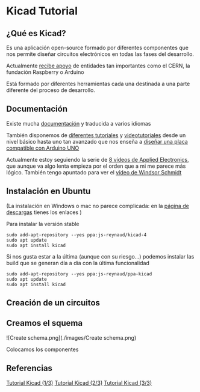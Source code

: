 # Kicad Tutorial

## ¿Qué es Kicad?

Es una aplicación open-source formado por diferentes componentes que nos permite diseñar circuitos electrónicos en todas las fases del desarrollo.

Actualmente [recibe apoyo](http://kicad-pcb.org/about/kicad/) de entidades tan importantes como el CERN, la fundación Raspberry o Arduino


Está formado por diferentes herramientas cada una destinada a una parte diferente del proceso de desarrollo.

## Documentación

Existe mucha [documentación](http://kicad-pcb.org/help/documentation/) y traducida a varios idiomas


También disponemos de [diferentes tutoriales](http://kicad-pcb.org/help/tutorials/) y [videotutoriales](http://kicad-pcb.org/help/tutorials/#_video_tutorials) desde un nivel básico hasta uno tan avanzado que nos enseña a [diseñar una placa compatible con Arduino UNO](https://www.youtube.com/user/XploreLabz/videos)

Actualmente estoy seguiendo la serie de [8 vídeos de Applied Electronics](https://www.youtube.com/playlist?list=PLasv3NGTWxRtv5-lh-6zYzKbRS5hVgy1C), que aunque va algo lenta empieza por el orden que a mi me parece más lógico. También tengo apuntado para ver el [vídeo de Windsor Schmidt](https://www.youtube.com/watch?v=zK3rDhJqMu0)

## Instalación en Ubuntu

(La instalación en Windows o mac no parece complicada: en la [página de descargas](http://kicad-pcb.org/download/) tienes los enlaces )

Para instalar la versión stable

    sudo add-apt-repository --yes ppa:js-reynaud/kicad-4
    sudo apt update
    sudo apt install kicad

Si nos gusta estar a la última (aunque con su riesgo...) podemos instalar las build que se generan día a día con la última funcionalidad

    sudo add-apt-repository --yes ppa:js-reynaud/ppa-kicad
    sudo apt update
    sudo apt install kicad


## Creación de un circuitos
## Creamos el squema

  ![Create schema.png](./images/Create schema.png)

  Colocamos los componentes


## Referencias

[Tutorial Kicad (1/3)](https://hackaday.com/2016/11/17/creating-a-pcb-in-everything-kicad-part-1)
[Tutorial Kicad (2/3)](http://hackaday.com/2016/12/09/creating-a-pcb-in-everything-kicad-part-2/)
[Tutorial Kicad (3/3)](http://hackaday.com/2016/12/23/creating-a-pcb-in-everything-kicad-part-3/)
